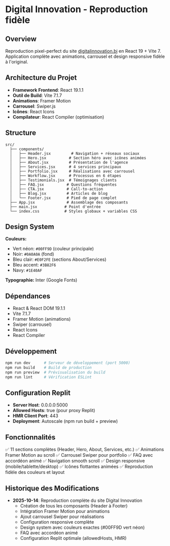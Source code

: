 # Digital Innovation - Reproduction fidèle

## Overview
Reproduction pixel-perfect du site [digitalinnovation.bj](https://www.digitalinnovation.bj/) en React 19 + Vite 7. Application complète avec animations, carrousel et design responsive fidèle à l'original.

## Architecture du Projet
- **Framework Frontend**: React 19.1.1
- **Outil de Build**: Vite 7.1.7
- **Animations**: Framer Motion
- **Carrousel**: Swiper.js
- **Icônes**: React Icons
- **Compilateur**: React Compiler (optimisation)

## Structure
```
src/
  ├── components/
  │   ├── Header.jsx         # Navigation + réseaux sociaux
  │   ├── Hero.jsx          # Section héro avec icônes animées
  │   ├── About.jsx         # Présentation de l'agence
  │   ├── Services.jsx      # 4 services principaux
  │   ├── Portfolio.jsx     # Réalisations avec carrousel
  │   ├── Workflow.jsx      # Processus en 6 étapes
  │   ├── Testimonials.jsx  # Témoignages clients
  │   ├── FAQ.jsx          # Questions fréquentes
  │   ├── CTA.jsx          # Call-to-action
  │   ├── Blog.jsx         # Articles de blog
  │   └── Footer.jsx       # Pied de page complet
  ├── App.jsx              # Assemblage des composants
  ├── main.jsx            # Point d'entrée
  └── index.css           # Styles globaux + variables CSS
```

## Design System
**Couleurs:**
- Vert néon: `#00FF9D` (couleur principale)
- Noir: `#0A0A0A` (fond)
- Bleu clair: `#E0F2FE` (sections About/Services)
- Bleu accent: `#3B82F6`
- Navy: `#1E40AF`

**Typographie:** Inter (Google Fonts)

## Dépendances
- React & React DOM 19.1.1
- Vite 7.1.7
- Framer Motion (animations)
- Swiper (carrousel)
- React Icons
- React Compiler

## Développement
```bash
npm run dev      # Serveur de développement (port 5000)
npm run build    # Build de production
npm run preview  # Prévisualisation du build
npm run lint     # Vérification ESLint
```

## Configuration Replit
- **Server Host**: 0.0.0.0:5000
- **Allowed Hosts**: true (pour proxy Replit)
- **HMR Client Port**: 443
- **Deployment**: Autoscale (npm run build + preview)

## Fonctionnalités
✅ 11 sections complètes (Header, Hero, About, Services, etc.)
✅ Animations Framer Motion au scroll
✅ Carrousel Swiper pour portfolio
✅ FAQ avec accordéon animé
✅ Navigation smooth scroll
✅ Design responsive (mobile/tablette/desktop)
✅ Icônes flottantes animées
✅ Reproduction fidèle des couleurs et layout

## Historique des Modifications
- **2025-10-14**: Reproduction complète du site Digital Innovation
  - Création de tous les composants (Header à Footer)
  - Intégration Framer Motion pour animations
  - Ajout carrousel Swiper pour réalisations
  - Configuration responsive complète
  - Design system avec couleurs exactes (#00FF9D vert néon)
  - FAQ avec accordéon animé
  - Configuration Replit optimale (allowedHosts, HMR)
